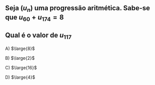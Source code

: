 ## Seja $(u_n)$ uma progressão aritmética. Sabe-se que $u_{60}+u_{174}=8$
## Qual é o valor de $u_{117}$
A) $\large{8}$

B) $\large{2}$

C) $\large{16}$

D) $\large{4}$